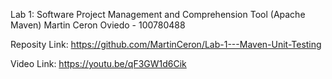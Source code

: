 Lab 1: Software Project Management and Comprehension Tool (Apache Maven)
Martin Ceron Oviedo - 100780488

Reposity Link:
https://github.com/MartinCeron/Lab-1---Maven-Unit-Testing

Video Link: 
https://youtu.be/qF3GW1d6Cik
